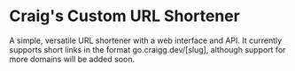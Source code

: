 # Craig's Custom URL Shortener
A simple, versatile URL shortener with a web interface and API. It currently supports short links in the format go.craigg.dev/[slug], although support for more domains will be added soon.
